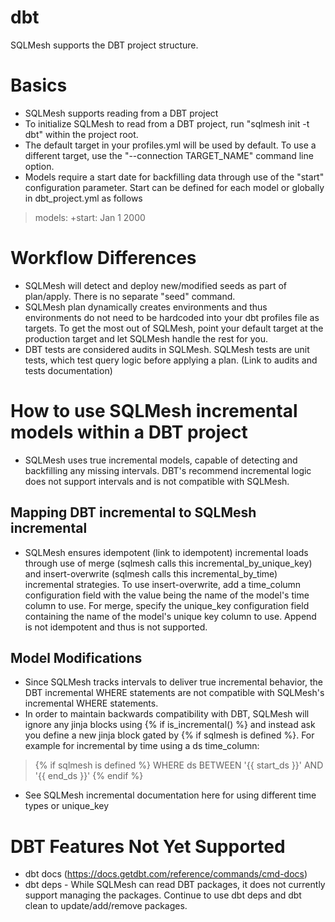 # dbt

SQLMesh supports the DBT project structure.

# Basics
- SQLMesh supports reading from a DBT project
- To initialize SQLMesh to read from a DBT project, run "sqlmesh init -t dbt" within the project root.
- The default target in your profiles.yml will be used by default. To use a different target, use the "--connection TARGET_NAME" command line option.
- Models require a start date for backfilling data through use of the "start" configuration parameter. Start can be defined for each model or globally in dbt_project.yml as follows
> models:
>   +start: Jan 1 2000

# Workflow Differences
- SQLMesh will detect and deploy new/modified seeds as part of plan/apply. There is no separate "seed" command.
- SQLMesh plan dynamically creates environments and thus environments do not need to be hardcoded into your dbt profiles file as targets. To get the most out of SQLMesh, point your default target at the production target and let SQLMesh handle the rest for you.
- DBT tests are considered audits in SQLMesh. SQLMesh tests are unit tests, which test query logic before applying a plan. (Link to audits and tests documentation)

# How to use SQLMesh incremental models within a DBT project
- SQLMesh uses true incremental models, capable of detecting and backfilling any missing intervals. DBT's recommend incremental logic does not support intervals and is not compatible with SQLMesh.

## Mapping DBT incremental to SQLMesh incremental
- SQLMesh ensures idempotent (link to idempotent) incremental loads through use of merge (sqlmesh calls this incremental_by_unique_key) and insert-overwrite (sqlmesh calls this incremental_by_time) incremental strategies. To use insert-overwrite, add a time_column configuration field with the value being the name of the model's time column to use. For merge, specify the unique_key configuration field containing the name of the model's unique key column to use. Append is not idempotent and thus is not supported.
## Model Modifications
- Since SQLMesh tracks intervals to deliver true incremental behavior, the DBT incremental WHERE statements are not compatible with SQLMesh's incremental WHERE statements. 
- In order to maintain backwards compatibility with DBT, SQLMesh will ignore any jinja blocks using {% if is_incremental() %} and instead ask you define a new jinja block gated by {% if sqlmesh is defined %}. For example for incremental by time using a ds time_column:
> {% if sqlmesh is defined %}
>   WHERE
>     ds BETWEEN '{{ start_ds }}' AND '{{ end_ds }}'
> {% endif %}
- See SQLMesh incremental documentation here for using different time types or unique_key
# DBT Features Not Yet Supported
- dbt docs (https://docs.getdbt.com/reference/commands/cmd-docs)
- dbt deps - While SQLMesh can read DBT packages, it does not currently support managing the packages. Continue to use dbt deps and dbt clean to update/add/remove packages.
